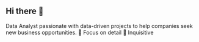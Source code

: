 ## Hi there 👋

<!--
**egarcia-f/egarcia-f** is a ✨ _special_ ✨ repository because its `README.md` (this file) appears on your GitHub profile. -->

Data Analyst passionate with data-driven projects to help companies seek new business opportunities. 
 🔭 Focus on detail  🌱 Inquisitive
